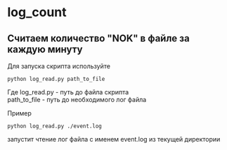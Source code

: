 # log_count
## Считаем количество "NOK" в файле за каждую минуту

Для запуска скрипта используйте 
```
python log_read.py path_to_file
```
Где log_read.py - путь до файла скрипта <br />
path_to_file - путь до необходимого лог файла

Пример
```
python log_read.py ./event.log
```
запустит чтение лог файла с именем event.log из текущей директории
